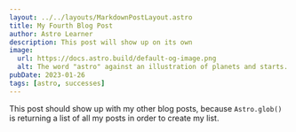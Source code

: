 ```yaml
---
layout: ../../layouts/MarkdownPostLayout.astro
title: My Fourth Blog Post
author: Astro Learner
description: This post will show up on its own
image:
  url: https://docs.astro.build/default-og-image.png
  alt: The word "astro" against an illustration of planets and starts.
pubDate: 2023-01-26
tags: [astro, successes]
---
```

This post should show up with my other blog posts, because `Astro.glob()` is returning a list of all my posts in order to create my list.
